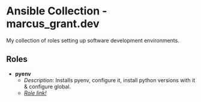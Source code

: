 # Ansible Collection - marcus_grant.dev

My collection of roles setting up software development environments.

## Roles

* **pyenv**
  * *Description*:
    Installs pyenv, configure it, install python versions with it & configure global.
  * [*Role link!*](./roles/python/)
